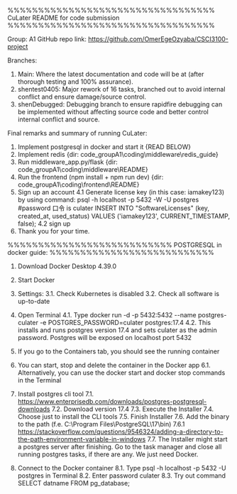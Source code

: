 %%%%%%%%%%%%%%%%%%%%%%%%%%%%%%%%%%
CuLater README for code submission
%%%%%%%%%%%%%%%%%%%%%%%%%%%%%%%%%%

Group: A1
GitHub repo link: https://github.com/OmerEgeOzyaba/CSCI3100-project

Branches:
1. Main: Where the latest documentation and code will be at (after thorough testing and 100% assurance).
2. shentest0405: Major rework of 16 tasks, branched out to avoid internal conflict and ensure damage/source control.
3. shenDebugged: Debugging branch to ensure rapidfire debugging can be implemented without affecting source code and better control internal conflict and source.



Final remarks and summary of running CuLater:

1. Implement postgresql in docker and start it  {READ BELOW}
2. Implement redis                              {dir: code_groupA1\coding\middleware\redis_guide}
2. Run middleware_app.py/flask                  {dir: code_groupA1\coding\middleware\README}
3. Run the frontend (npm install + npm run dev) {dir: code_groupA1\coding\frontend\README}
4. Sign up an account 
    4.1 Generate license key (in this case: iamakey123) by using command: 
    psql -h localhost -p 5432 -W -U postgres #password 口令 is culater
    INSERT INTO "SoftwareLicenses" (key, created_at, used_status) VALUES ('iamakey123', CURRENT_TIMESTAMP, false);
    4.2 sign up
5. Thank you for your time.



%%%%%%%%%%%%%%%%%%%%%%%%%%%
POSTGRESQL in docker guide:
%%%%%%%%%%%%%%%%%%%%%%%%%%%
1. Download Docker Desktop 4.39.0

2. Start Docker

3. Settings:
    3.1. Check Kubernetes is disabled
    3.2. Check all software is up-to-date

4. Open Terminal
    4.1. Type docker run -d -p 5432:5432 --name postgres-culater -e POSTGRES_PASSWORD=culater postgres:17.4
    4.2. This installs and runs postgres version 17.4 and sets culater as the admin password. Postgres will be exposed on localhost port 5432

5. If you go to the Containers tab, you should see the running container

6. You can start, stop and delete the container in the Docker app
    6.1. Alternatively, you can use the docker start <name> and docker stop <name> commands in the Terminal

7. Install postgres cli tool
    7.1. https://www.enterprisedb.com/downloads/postgres-postgresql-downloads
    7.2. Download version 17.4
    7.3. Execute the Installer
    7.4. Choose just to install the CLI tools
    7.5. Finish Installer
    7.6. Add the binary to the path (f.e. C:\Program Files\PostgreSQL\17\bin)
        7.6.1 https://stackoverflow.com/questions/9546324/adding-a-directory-to-the-path-environment-variable-in-windows
    7.7. The Installer might start a postgres server after finishing. Go to the task manager and close all running postgres tasks, if there are any. We just need Docker.

8. Connect to the Docker container
    8.1. Type psql -h localhost -p 5432 -U postgres in Terminal
    8.2. Enter password culater
    8.3. Try out command SELECT datname FROM pg_database;